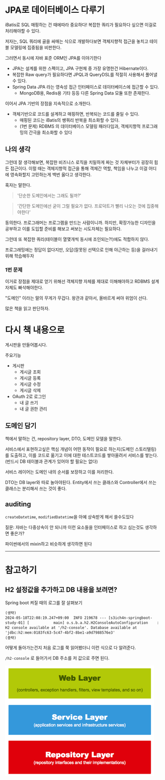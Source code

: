 # JPA로 데이터베이스 다루기

iBatis로 SQL 매핑하는 건 때에따라 중요하다! 복잡한 쿼리가 필요하다 싶으면 이걸로 처리해야할 수 있다.

저자는, SQL 쿼리에 골을 싸매는 식으로 개발하다보면 객체지향적 접근을 놓치고 테이블 모델링에 집중됨을 비판한다.

그러면서 동시에 자바 표준 ORM인 JPA를 이야기한다

- JPA는 설계를 위한 스펙이고, JPA 구현체 중 가장 유명한건 Hibernate이다.
- 복잡한 Raw query가 필요하다면 JPQL과 QueryDSL를 적절히 사용해서 풀어낼 수 있다.
- Spring Data JPA 라는 영속성 접근 인터페이스로 데이터베이스에 접근할 수 있다.
  - MongoDB용, Redis용 기타 등등 다른 Spring Data 모듈 또한 존재한다.

이어서 JPA 기반의 장점을 지속적으로 소개한다.

- 객체기반으로 코드를 설계하고 매핑하면, 반복되는 코드를 줄일 수 있다.
    - 매핑된 코드는 iBatis의 쌩쿼리 반복을 최소화할 수 있다.
    - (1번 문제) RDBMS 의 데이터베이스 모델링 패러다임과, 객체지향적 프로그래밍의 간극을 최소화할 수 있다

## 나의 생각

그런데 잘 생각해보면, 복잡한 비즈니스 로직을 치밀하게 짜는 것 자체부터가 굉장히 힘든 접근이다.
이럴 때는 객체지향적 접근을 통해 객체간 역할, 책임을 나누고 이걸 어디에 영속화할지 고민하는게 백번 옳다고 생각한다.

혹자는 말한다.

> '단순한 도메인에서는 그래도 될까?' 

> '간단한 도메인에선 굳이 그럴 필요가 없다. 프로덕트가 빨리 나오는 것에 집중해야한다'
 
동의한다. 프로그래머는 프로그램을 만드는 사람이니까.
하지만, 확장가능한 디자인을 공부하고 이를 도입할 준비를 해보고 써보는 시도자체는 필요하다.

그런데 또 복잡한 쿼리(테이블이 열몇개씩 동시에 조인되는?!)에도 적합하지 않다.

프로그래밍에는 정답이 없다지만, 오답(잘못된 선택으로 인해 야근하는 등)을 걸러내기 위해 학습해두자

### 1번 문제

이거로 장점을 제대로 얻기 위해선 객체지향 자체를 제대로 이해해야하고 RDBMS 설계 자체도 빠삭해야한다.

"도메인" 이라는 말의 무게가 무겁다. 왕관과 같아서, 올바르게 써야 위엄이 선다.

많은 책을 읽고 판단하자.

# 다시 책 내용으로

게시판을 만들어봅시다.

주요기능

- 게시판
  - 게시글 조회
  - 게시글 등록 
  - 게시글 수정
  - 게시글 삭제
- OAuth 2로 로그인
  - 내 글 쓰기
  - 내 글 권한 관리

## 도메인 담기

책에서 말하는 건, repository layer, DTO, 도메인 모델을 말한다.

서비스에서 표현하고싶은 핵심 개념이 어떤 동작이 필요로 하는지(도메인 스토리텔링)를 도출하고, 이를 코드로 옮기고 이에 대한 테스트코드를 쌓아올려서 서비스를 쌓는다. (반드시 DB 테이블과 관계가 있어야 할 필요는 없다)

서비스 레이어는 도메인 내의 순서를 보장하고 이를 처리한다.

DTO는 DB layer와 따로 놀아야된다. Entity에서 쓰는 클래스와 Controller에서 쓰는 클래스는 분리해서 쓰는 것이 좋다.

## auditing

`createDatetime`, `modifiedDatetime`을 아예 상속받게 해서 쓸수도있다

질문: 자바는 다중상속이 안 되니까 이런 요소들을 인터페이스로 하고 심는것도 생각하면 좋은가?

파이썬에서의 mixin하고 비슷하게 생각하면 된다

---

# 참고하기

## H2 설정값을 추가하고 DB 내용을 보려면?

Spring boot 켜질 때의 로그를 잘 살펴보기

```log
(생략)
2024-05-18T22:08:19.247+09:00  INFO 219678 --- [s3ich4n-springboot-study-01] [           main] o.s.b.a.h2.H2ConsoleAutoConfiguration    : H2 console available at '/h2-console'. Database available at 'jdbc:h2:mem:0183fc63-5c47-4bf2-8be1-a9d7988576e3'
(중략)
```

어떻게 돌아가는건지 처음 로그를 쭉 읽어봤더니 이런 식으로 다 알려준다.

`/h2-console` 로 들어가서 DB 주소를 저 값으로 주면 된다.

![도메인 구조를 담고 서비스 쌓기](./media/ch03/spring-web-application-layers.png)

[^2]: [링크 출처](https://www.petrikainulainen.net/software-development/design/understanding-spring-web-application-architecture-the-classic-way/)
